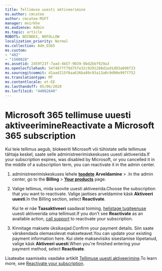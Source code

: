 ```yaml
---
title: Tellimuse uuesti aktiveerimine
ms.author: cmcatee
author: cmcatee-MSFT
manager: mnirkhe
ms.audience: Admin
ms.topic: article
ROBOTS: NOINDEX, NOFOLLOW
localization_priority: Normal
ms.collection: Adm_O365
ms.custom:
- "482"
- "1500028"
ms.assetid: 2d59f23f-7aad-4b57-9039-0bd2bbf929a3
ms.openlocfilehash: 54f4077f79d75fe32c9291288d1ed1d93a096f33
ms.sourcegitcommit: d1aad215f8aa636ba89c93a13a0c9d90e997f752
ms.translationtype: MT
ms.contentlocale: et-EE
ms.lasthandoff: 05/06/2020
ms.locfileid: "44062640"
---
```

# <a name="reactivate-a-microsoft-365-subscription"></a><span data-ttu-id="f18cc-102">Microsoft 365 tellimuse uuesti aktiveerimine</span><span class="sxs-lookup"><span data-stu-id="f18cc-102">Reactivate a Microsoft 365 subscription</span></span>

<span data-ttu-id="f18cc-103">Kui teie tellimus aegub, blokeeriti Microsoft või tühistate selle tellimuse tähtaja keskel, saate selle administreerimiskeskuses uuesti aktiveerida.</span><span class="sxs-lookup"><span data-stu-id="f18cc-103">If your subscription expires, was disabled by Microsoft, or you cancelled it in the middle of a subscription term, you can reactivate it in the admin center.</span></span>
  
1. <span data-ttu-id="f18cc-104">administreerimiskeskuses lehele **[toodete](https://go.microsoft.com/fwlink/p/?linkid=842054)** **Arveldamine** \> .</span><span class="sxs-lookup"><span data-stu-id="f18cc-104">In the admin center, go to the **Billing** \> **[Your products](https://go.microsoft.com/fwlink/p/?linkid=842054)** page.</span></span>

2. <span data-ttu-id="f18cc-105">Valige tellimus, mida soovite uuesti aktiveerida.</span><span class="sxs-lookup"><span data-stu-id="f18cc-105">Choose the subscription that you want to reactivate.</span></span> <span data-ttu-id="f18cc-106">Valige jaotises arveldamine käsk **Aktiveeri uuesti**.</span><span class="sxs-lookup"><span data-stu-id="f18cc-106">In the Billing section, select **Reactivate**.</span></span>

    <span data-ttu-id="f18cc-107">Kui te ei näe **Taasaktiveeri** saadaval toiming, [helistage tugiteenuse](https://docs.microsoft.com/microsoft-365/admin/contact-support-for-business-products) uuesti aktiveerida oma tellimust.</span><span class="sxs-lookup"><span data-stu-id="f18cc-107">If you don't see **Reactivate** as an available action, [call support](https://docs.microsoft.com/microsoft-365/admin/contact-support-for-business-products) to reactivate your subscription.</span></span>

3. <span data-ttu-id="f18cc-108">Kinnitage maksete üksikasjad.</span><span class="sxs-lookup"><span data-stu-id="f18cc-108">Confirm your payment details.</span></span> <span data-ttu-id="f18cc-109">Siin saate värskendada olemasolevat makseteavet.</span><span class="sxs-lookup"><span data-stu-id="f18cc-109">You can update your existing payment information here.</span></span> <span data-ttu-id="f18cc-110">Kui olete makseviisiks sisestamise lõpetanud, valige käsk **Aktiveeri uuesti**.</span><span class="sxs-lookup"><span data-stu-id="f18cc-110">When you're finished entering your payment method, select **Reactivate**.</span></span>

<span data-ttu-id="f18cc-111">Lisateabe saamiseks vaadake artiklit [Tellimuse uuesti aktiveerimine](https://docs.microsoft.com/microsoft-365/commerce/subscriptions/reactivate-your-subscription).</span><span class="sxs-lookup"><span data-stu-id="f18cc-111">To learn more, see [Reactivate your subscription](https://docs.microsoft.com/microsoft-365/commerce/subscriptions/reactivate-your-subscription).</span></span>